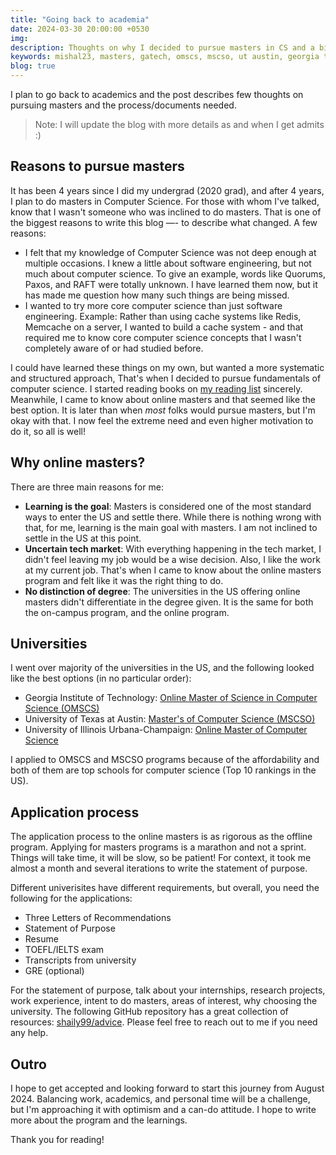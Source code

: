 ```yaml
---
title: "Going back to academia"
date: 2024-03-30 20:00:00 +0530
img:
description: Thoughts on why I decided to pursue masters in CS and a bit about the application process.
keywords: mishal23, masters, gatech, omscs, mscso, ut austin, georgia tech, cs, computer science
blog: true
---
```


I plan to go back to academics and the post describes few thoughts on pursuing masters and the process/documents needed.

> Note: I will update the blog with more details as and when I get admits :)

## Reasons to pursue masters

It has been 4 years since I did my undergrad (2020 grad), and after 4 years, I plan to do masters in Computer Science. For those with whom I've talked, know that I wasn't someone who was inclined to do masters. That is one of the biggest reasons to write this blog —- to describe what changed. A few reasons:

- I felt that my knowledge of Computer Science was not deep enough at multiple occasions. I knew a little about software engineering, but not much about computer science. To give an example, words like Quorums, Paxos, and RAFT were totally unknown. I have learned them now, but it has made me question how many such things are being missed.
- I wanted to try more core computer science than just software engineering. Example: Rather than using cache systems like Redis, Memcache on a server, I wanted to build a cache system - and that required me to know core computer science concepts that I wasn't completely aware of or had studied before.

I could have learned these things on my own, but wanted a more systematic and structured approach, That's when I decided to pursue fundamentals of computer science. I started reading books on [my reading list](/my-reading-list) sincerely. Meanwhile, I came to know about online masters and that seemed like the best option. It is later than when _most_ folks would pursue masters, but I'm okay with that. I now feel the extreme need and even higher motivation to do it, so all is well!

## Why online masters?

There are three main reasons for me:

- **Learning is the goal**: Masters is considered one of the most standard ways to enter the US and settle there. While there is nothing wrong with that, for me, learning is the main goal with masters. I am not inclined to settle in the US at this point.
- **Uncertain tech market**: With everything happening in the tech market, I didn't feel leaving my job would be a wise decision. Also, I like the work at my current job. That's when I came to know about the online masters program and felt like it was the right thing to do.
- **No distinction of degree**: The universities in the US offering online masters didn't differentiate in the degree given. It is the same for both the on-campus program, and the online program.

## Universities

I went over majority of the universities in the US, and the following looked like the best options (in no particular order):

- Georgia Institute of Technology: [Online Master of Science in Computer Science (OMSCS)](https://omscs.gatech.edu/)
- University of Texas at Austin: [Master's of Computer Science (MSCSO)](https://cdso.utexas.edu/mscs)
- University of Illinois Urbana-Champaign: [Online Master of Computer Science](https://cs.illinois.edu/academics/graduate/professional-mcs/online-master-computer-science)

I applied to OMSCS and MSCSO programs because of the affordability and both of them are top schools for computer science (Top 10 rankings in the US).

## Application process

The application process to the online masters is as rigorous as the offline program. Applying for masters programs is a marathon and not a sprint. Things will take time, it will be slow, so be patient! For context, it took me almost a month and several iterations to write the statement of purpose.

Different univerisites have different requirements, but overall, you need the following for the applications:

- Three Letters of Recommendations
- Statement of Purpose
- Resume
- TOEFL/IELTS exam
- Transcripts from university
- GRE (optional)

For the statement of purpose, talk about your internships, research projects, work experience, intent to do masters, areas of interest, why choosing the university. The following GitHub repository has a great collection of resources: [shaily99/advice](https://github.com/shaily99/advice). Please feel free to reach out to me if you need any help.

## Outro

I hope to get accepted and looking forward to start this journey from August 2024. Balancing work, academics, and personal time will be a challenge, but I'm approaching it with optimism and a can-do attitude. I hope to write more about the program and the learnings.

Thank you for reading!
